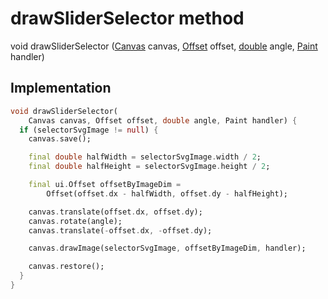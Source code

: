


# drawSliderSelector method








void drawSliderSelector
([Canvas](https://api.flutter.dev/flutter/dart-ui/Canvas-class.html) canvas, [Offset](https://api.flutter.dev/flutter/dart-ui/Offset-class.html) offset, [double](https://api.flutter.dev/flutter/dart-core/double-class.html) angle, [Paint](https://api.flutter.dev/flutter/dart-ui/Paint-class.html) handler)








## Implementation

```dart
void drawSliderSelector(
    Canvas canvas, Offset offset, double angle, Paint handler) {
  if (selectorSvgImage != null) {
    canvas.save();

    final double halfWidth = selectorSvgImage.width / 2;
    final double halfHeight = selectorSvgImage.height / 2;

    final ui.Offset offsetByImageDim =
        Offset(offset.dx - halfWidth, offset.dy - halfHeight);

    canvas.translate(offset.dx, offset.dy);
    canvas.rotate(angle);
    canvas.translate(-offset.dx, -offset.dy);

    canvas.drawImage(selectorSvgImage, offsetByImageDim, handler);

    canvas.restore();
  }
}
```







